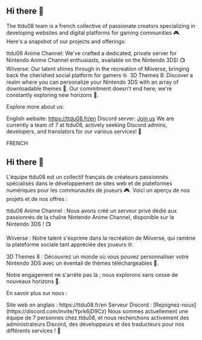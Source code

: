 ## Hi there 👋



The ttdu08 team is a french collective of passionate creators specializing in developing websites and digital platforms for gaming communities 🎮. Here's a snapshot of our projects and offerings:

ttdu08 Anime Channel: We've crafted a dedicated, private server for Nintendo Anime Channel enthusiasts, available on the Nintendo 3DS! 📺
Wiiverse: Our talent shines through in the recreation of Miiverse, bringing back the cherished social platform for gamers 🌐.
3D Themes 8: Discover a realm where you can personalize your Nintendo 3DS with an array of downloadable themes 🎨.
Our commitment doesn't end here; we're constantly exploring new horizons 🚀.

Explore more about us:

English website: https://ttdu08.fr/en
Discord server: [Join us](https://discord.com/invite/Yprk6jD9Cz)
We are currently a team of 7 at ttdu08, actively seeking Discord admins, developers, and translators for our various services! 🤝

FRENCH

## Hi there 👋



<p>L'équipe ttdu08 est un collectif français de créateurs passionnés spécialisés dans le développement de sites web et de plateformes numériques pour les communautés de joueurs 🎮. Voici un aperçu de nos projets et de nos offres :</p>

<p>ttdu08 Anime Channel : Nous avons créé un serveur privé dédié aux passionnés de la chaîne Nintendo Anime Channel, disponible sur la Nintendo 3DS ! 📺</p>
<p>Wiiverse : Notre talent s'exprime dans la recréation de Miiverse, qui ramène la plateforme sociale tant appréciée des joueurs 🌐.</p>
<p>3D Themes 8 : Découvrez un monde où vous pouvez personnaliser votre Nintendo 3DS avec un éventail de thèmes téléchargeables 🎨.</p>
<p>Notre engagement ne s'arrête pas là ; nous explorons sans cesse de nouveaux horizons 🚀.</p>
<p></p>
<p>En savoir plus sur nous :</p>
<p></p>
Site web en anglais : https://ttdu08.fr/en
Serveur Discord : [Rejoignez-nous](https://discord.com/invite/Yprk6jD9Cz)
Nous sommes actuellement une équipe de 7 personnes chez ttdu08, et nous recherchons activement des administrateurs Discord, des développeurs et des traducteurs pour nos différents services ! 🤝

